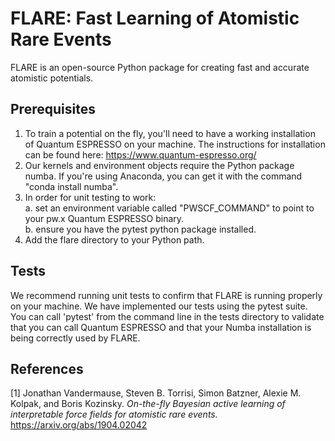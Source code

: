 # FLARE: Fast Learning of Atomistic Rare Events

FLARE is an open-source Python package for creating fast and accurate atomistic potentials. 


## Prerequisites
1. To train a potential on the fly, you'll need to have a working installation of Quantum ESPRESSO on your machine. The instructions for installation can be found here: https://www.quantum-espresso.org/
2. Our kernels and environment objects require the Python package numba. If you're using Anaconda, you can get it with the command "conda install numba".
3. In order for unit testing to work:<br/>
   a. set an environment variable called "PWSCF_COMMAND" to point to your pw.x Quantum ESPRESSO binary.<br/>
   b. ensure you have the pytest python package installed.
4. Add the flare directory to your Python path.

## Tests
We recommend running unit tests to confirm that FLARE is running properly on your machine. We have implemented our tests using the pytest suite. You can call 'pytest' from the command line in the tests directory to validate that you can call Quantum ESPRESSO and that your Numba installation is being correctly used by FLARE.

## References
[1] Jonathan Vandermause, Steven B. Torrisi, Simon Batzner, Alexie M. Kolpak, and Boris Kozinsky. *On-the-fly Bayesian active learning of interpretable force fields for atomistic rare events.* https://arxiv.org/abs/1904.02042
